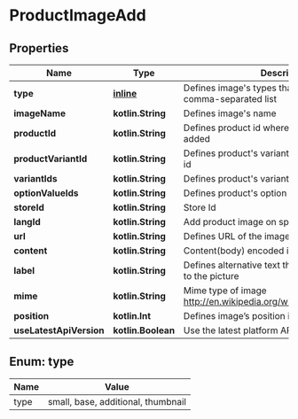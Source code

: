 
# ProductImageAdd

## Properties
| Name | Type | Description | Notes |
| ------------ | ------------- | ------------- | ------------- |
| **type** | [**inline**](#Type) | Defines image&#39;s types that are specified by comma-separated list |  |
| **imageName** | **kotlin.String** | Defines image&#39;s name |  |
| **productId** | **kotlin.String** | Defines product id where the image should be added |  [optional] |
| **productVariantId** | **kotlin.String** | Defines product&#39;s variants specified by variant id |  [optional] |
| **variantIds** | **kotlin.String** | Defines product&#39;s variants ids |  [optional] |
| **optionValueIds** | **kotlin.String** | Defines product&#39;s option values ids |  [optional] |
| **storeId** | **kotlin.String** | Store Id |  [optional] |
| **langId** | **kotlin.String** | Add product image on specified language id |  [optional] |
| **url** | **kotlin.String** | Defines URL of the image that has to be added |  [optional] |
| **content** | **kotlin.String** | Content(body) encoded in base64 of image file |  [optional] |
| **label** | **kotlin.String** | Defines alternative text that has to be attached to the picture |  [optional] |
| **mime** | **kotlin.String** | Mime type of image http://en.wikipedia.org/wiki/Internet_media_type. |  [optional] |
| **position** | **kotlin.Int** | Defines image’s position in the list |  [optional] |
| **useLatestApiVersion** | **kotlin.Boolean** | Use the latest platform API version |  [optional] |


<a id="Type"></a>
## Enum: type
| Name | Value |
| ---- | ----- |
| type | small, base, additional, thumbnail |



